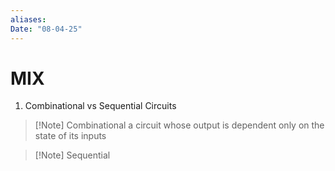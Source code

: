 ```yaml
---
aliases: 
Date: "08-04-25"
---
```

# MIX
1. Combinational vs  Sequential Circuits
> [!Note] Combinational
> a circuit whose output is dependent only on the state of its inputs

> [!Note] Sequential
> 